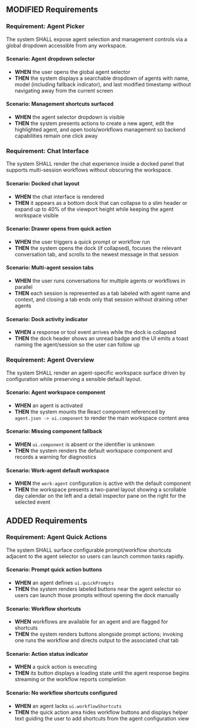 ## MODIFIED Requirements
### Requirement: Agent Picker
The system SHALL expose agent selection and management controls via a global dropdown accessible from any workspace.

#### Scenario: Agent dropdown selector
- **WHEN** the user opens the global agent selector
- **THEN** the system displays a searchable dropdown of agents with name, model (including fallback indicator), and last modified timestamp without navigating away from the current screen

#### Scenario: Management shortcuts surfaced
- **WHEN** the agent selector dropdown is visible
- **THEN** the system presents actions to create a new agent, edit the highlighted agent, and open tools/workflows management so backend capabilities remain one click away

### Requirement: Chat Interface
The system SHALL render the chat experience inside a docked panel that supports multi-session workflows without obscuring the workspace.

#### Scenario: Docked chat layout
- **WHEN** the chat interface is rendered
- **THEN** it appears as a bottom dock that can collapse to a slim header or expand up to 40% of the viewport height while keeping the agent workspace visible

#### Scenario: Drawer opens from quick action
- **WHEN** the user triggers a quick prompt or workflow run
- **THEN** the system opens the dock (if collapsed), focuses the relevant conversation tab, and scrolls to the newest message in that session

#### Scenario: Multi-agent session tabs
- **WHEN** the user runs conversations for multiple agents or workflows in parallel
- **THEN** each session is represented as a tab labeled with agent name and context, and closing a tab ends only that session without draining other agents

#### Scenario: Dock activity indicator
- **WHEN** a response or tool event arrives while the dock is collapsed
- **THEN** the dock header shows an unread badge and the UI emits a toast naming the agent/session so the user can follow up

### Requirement: Agent Overview
The system SHALL render an agent-specific workspace surface driven by configuration while preserving a sensible default layout.

#### Scenario: Agent workspace component
- **WHEN** an agent is activated
- **THEN** the system mounts the React component referenced by `agent.json -> ui.component` to render the main workspace content area

#### Scenario: Missing component fallback
- **WHEN** `ui.component` is absent or the identifier is unknown
- **THEN** the system renders the default workspace component and records a warning for diagnostics

#### Scenario: Work-agent default workspace
- **WHEN** the `work-agent` configuration is active with the default component
- **THEN** the workspace presents a two-panel layout showing a scrollable day calendar on the left and a detail inspector pane on the right for the selected event

## ADDED Requirements
### Requirement: Agent Quick Actions
The system SHALL surface configurable prompt/workflow shortcuts adjacent to the agent selector so users can launch common tasks rapidly.

#### Scenario: Prompt quick action buttons
- **WHEN** an agent defines `ui.quickPrompts`
- **THEN** the system renders labeled buttons near the agent selector so users can launch those prompts without opening the dock manually

#### Scenario: Workflow shortcuts
- **WHEN** workflows are available for an agent and are flagged for shortcuts
- **THEN** the system renders buttons alongside prompt actions; invoking one runs the workflow and directs output to the associated chat tab

#### Scenario: Action status indicator
- **WHEN** a quick action is executing
- **THEN** its button displays a loading state until the agent response begins streaming or the workflow reports completion

#### Scenario: No workflow shortcuts configured
- **WHEN** an agent lacks `ui.workflowShortcuts`
- **THEN** the quick action area hides workflow buttons and displays helper text guiding the user to add shortcuts from the agent configuration view
